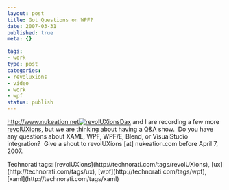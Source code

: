 ```yaml
--- 
layout: post
title: Got Questions on WPF?
date: 2007-03-31
published: true
meta: {}

tags: 
- work
type: post
categories: 
- revoluxions
- video
- work
- wpf
status: publish
---
```



<http://www.nukeation.net>[![revolUXions](http://media.eick.us/2011/05/388628564_ec67e676cc_m.jpg)](http://ux.nukeation.com)[Dax](http://www.nukeation.net) and I are recording a few more [revolUXions](http://www.revolUXions.com), but we are thinking about having a Q&A show.  Do you have any questions about XAML, WPF, WPF/E, Blend, or VisualStudio integration?  Give a shout to revolUXions [at] nukeation.com before April 7, 2007.

 <div class="wlWriterSmartContent" style="padding-right: 0px;padding-left: 0px;padding-bottom: 0px;margin: 0px;padding-top: 0px">Technorati tags: [revolUXions](http://technorati.com/tags/revolUXions), [ux](http://technorati.com/tags/ux), [wpf](http://technorati.com/tags/wpf), [xaml](http://technorati.com/tags/xaml)</div>

